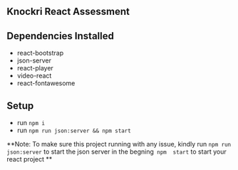 ## Knockri React Assessment  



## Dependencies Installed 
 - react-bootstrap
 - json-server
 - react-player
 - video-react 
 - react-fontawesome



## Setup

- run ```npm i```
- run ```npm run json:server && npm start```

**Note: To make sure this project running with any issue, kindly  run ``` npm run json:server ``` to start the json server in the begning``` npm  start``` to start your react project **
